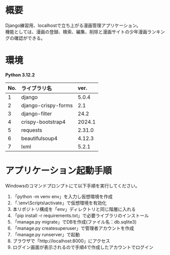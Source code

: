 # 概要
Django練習用、localhostで立ち上がる漫画管理アプリケーション。  
機能としては、漫画の登録、検索、編集、削除と漫画サイトの少年漫画ランキングの確認ができる。

# 環境
**Python 3.12.2**

| No. | ライブラリ名        | ver.   |
| :-- | :------------------ | :----- |
| 1   | django              | 5.0.4  |
| 2   | django-crispy-forms | 2.1    |
| 3   | django-filter       | 24.2   |
| 4   | crispy-bootstrap4   | 2024.1 |
| 5   | requests            | 2.31.0 |
| 6   | beautifulsoup4      | 4.12.3 |
| 7   | lxml                | 5.2.1 |

# アプリケーション起動手順
Windowsのコマンドプロンプトにて以下手順を実行してください。
1. 「python -m venv env」を入力し仮想環境を作成
2. 「.\env\Scripts\activate」で仮想環境を有効化
3. 本リポジトリ構成を「env」ディレクトリと同じ階層に入れる
4. 「pip install -r requirements.txt」で必要ライブラリのインストール
5. 「manage.py migrate」でDBを作成(ファイル名：db.sqlite3)
6. 「manage.py createsuperuser」で管理者アカウントを作成
7. 「manage.py runserver」で起動
8. ブラウザで「http://localhost:8000」にアクセス
9. ログイン画面が表示されるので手順4で作成したアカウントでログイン
